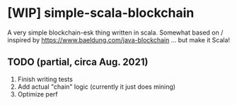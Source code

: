 # [WIP] simple-scala-blockchain
A very simple blockchain-esk thing written in scala.
Somewhat based on / inspired by https://www.baeldung.com/java-blockchain ... but make it Scala!

## TODO (partial, circa Aug. 2021) 
1. Finish writing tests
2. Add actual "chain" logic (currently it just does mining)
3. Optimize perf
